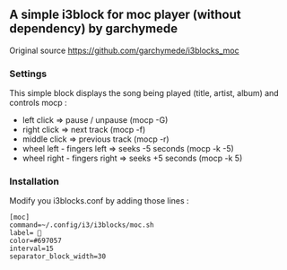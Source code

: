 ## A simple i3block for moc player (without dependency) by garchymede
Original source https://github.com/garchymede/i3blocks_moc

### Settings

This simple block displays the song being played (title, artist, album) and controls mocp : 

- left click => pause / unpause (mocp -G)
- right click => next track (mocp -f)
- middle click => previous track (mocp -r)
- wheel left - fingers left => seeks -5 seconds (mocp -k -5)
- wheel right - fingers right => seeks +5 seconds (mocp -k 5)

### Installation

Modify you i3blocks.conf by adding those lines : 

    [moc]
    command=~/.config/i3/i3blocks/moc.sh
    label= 
    color=#697057
    interval=15
    separator_block_width=30

